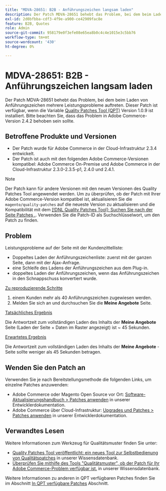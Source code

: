 ```yaml
---
title: "MDVA-28651: B2B - Anführungszeichen langsam laden"
description: Der Patch MDVA-28651 behebt das Problem, bei dem beim Laden von Anführungszeichen mehrere Leistungsprobleme auftreten. Dieser Patch ist verfügbar, wenn das [Quality Patches Tool (QPT)](/help/announcements/adobe-commerce-announcements/magento-quality-patches-released-new-tool-to-self-serve-quality-patches.md) v.1.0.9 installiert ist. Bitte beachten Sie, dass das Problem in Adobe Commerce-Version 2.4.2 behoben sein sollte.
exl-id: 2d0bfbba-cdf3-4f9e-a900-ce42909fac8e
feature: B2B, Quotes
role: Admin
source-git-commit: 958179e0f3efe08e65ea8b0c4c4e1015e3c5bb76
workflow-type: tm+mt
source-wordcount: '430'
ht-degree: 0%

---
```


# MDVA-28651: B2B - Anführungszeichen langsam laden

Der Patch MDVA-28651 behebt das Problem, bei dem beim Laden von Anführungszeichen mehrere Leistungsprobleme auftreten. Dieser Patch ist verfügbar, wenn die Variable [Quality Patches Tool (QPT)](/help/announcements/adobe-commerce-announcements/magento-quality-patches-released-new-tool-to-self-serve-quality-patches.md) Version 1.0.9 ist installiert. Bitte beachten Sie, dass das Problem in Adobe Commerce-Version 2.4.2 behoben sein sollte.

## Betroffene Produkte und Versionen

* Der Patch wurde für Adobe Commerce in der Cloud-Infrastruktur 2.3.4 entwickelt.
* Der Patch ist auch mit den folgenden Adobe Commerce-Versionen kompatibel: Adobe Commerce On-Premise und Adobe Commerce in der Cloud-Infrastruktur 2.3.0-2.3.5-p1, 2.4.0 und 2.4.1.

>[!NOTE]
>
>Der Patch kann für andere Versionen mit den neuen Versionen des Quality Patches Tool angewendet werden. Um zu überprüfen, ob der Patch mit Ihrer Adobe Commerce-Version kompatibel ist, aktualisieren Sie die `magento/quality-patches` auf die neueste Version zu aktualisieren und die Kompatibilität mit dem [[!DNL Quality Patches Tool]: Suchen Sie nach der Seite Patches .](https://devdocs.magento.com/quality-patches/tool.html#patch-grid). Verwenden Sie die Patch-ID als Suchschlüsselwort, um den Patch zu finden.

## Problem

Leistungsprobleme auf der Seite mit der Kundenzittelliste:

* Doppeltes Laden der Anführungszeichenliste: zuerst mit der ganzen Seite, dann mit der Ajax-Anfrage.
* eine Schleife des Ladens der Anführungszeichen aus dem Plug-in.
* doppeltes Laden der Anführungszeichen, wenn das Anführungszeichen in den Schnappschuss konvertiert wurde.

<u>Zu reproduzierende Schritte</u>

1. einem Kunden mehr als 40 Anführungszeichen zugewiesen werden.
1. Melden Sie sich an und durchsuchen Sie die **Meine Angebote** Seite.

<u>Tatsächliches Ergebnis</u>

Die Antwortzeit zum vollständigen Laden des Inhalts der **Meine Angebote** Seite (Laden der Seite + Daten im Raster angezeigt) ist ~ 45 Sekunden.

<u>Erwartetes Ergebnis</u>

Die Antwortzeit zum vollständigen Laden des Inhalts der **Meine Angebote** -Seite sollte weniger als 45 Sekunden betragen.

## Wenden Sie den Patch an

Verwenden Sie je nach Bereitstellungsmethode die folgenden Links, um einzelne Patches anzuwenden:

* Adobe Commerce oder Magento Open Source vor Ort: [Software-Aktualisierungshandbuch > Patches anwenden](https://devdocs.magento.com/guides/v2.4/comp-mgr/patching/mqp.html) in unserer Entwicklerdokumentation.
* Adobe Commerce über Cloud-Infrastruktur: [Upgrades und Patches > Patches anwenden](https://devdocs.magento.com/cloud/project/project-patch.html) in unserer Entwicklerdokumentation.

## Verwandtes Lesen

Weitere Informationen zum Werkzeug für Qualitätsmuster finden Sie unter:

* [Quality Patches Tool veröffentlicht: ein neues Tool zur Selbstbedienung von Qualitätspatches](/help/announcements/adobe-commerce-announcements/magento-quality-patches-released-new-tool-to-self-serve-quality-patches.md) in unserer Wissensdatenbank.
* [Überprüfen Sie mithilfe des Tools &quot;Qualitätsmuster&quot;, ob der Patch für Ihr Adobe Commerce-Problem verfügbar ist.](/help/support-tools/patches-available-in-qpt-tool/check-patch-for-magento-issue-with-magento-quality-patches.md) in unserer Wissensdatenbank.

Weitere Informationen zu anderen in QPT verfügbaren Patches finden Sie im Abschnitt [In QPT verfügbare Patches](https://support.magento.com/hc/en-us/sections/360010506631-Patches-available-in-MQP-tool-) Abschnitt.
